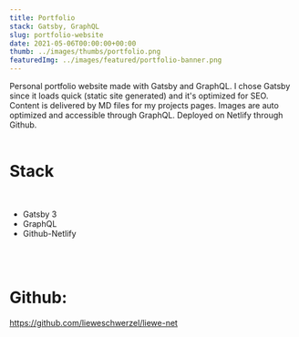 ```yaml
---
title: Portfolio    
stack: Gatsby, GraphQL
slug: portfolio-website
date: 2021-05-06T00:00:00+00:00
thumb: ../images/thumbs/portfolio.png
featuredImg: ../images/featured/portfolio-banner.png
---
```


Personal portfolio website made with Gatsby and GraphQL. I chose Gatsby since it loads quick (static site generated) and it's optimized for SEO. Content is delivered by MD files for my projects pages. Images are auto optimized and accessible through GraphQL. Deployed on Netlify through Github. 
<br /><br />

# Stack 
<br /> 
<ul>
<li>Gatsby 3</li>
<li>GraphQL</li>
<li>Github-Netlify</li>
</ul>
<br /><br />

# Github: 

https://github.com/lieweschwerzel/liewe-net
<br />
<br />
<br />
<br />
<br />
<br />
<br />
<br />
<br />
<br />
<br />
<br />
